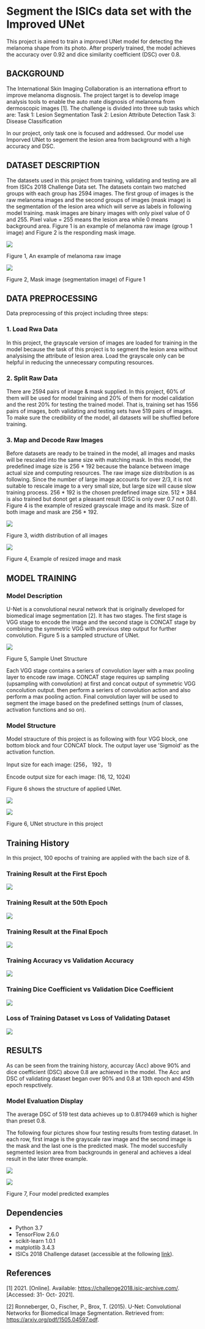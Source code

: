 # Segment the ISICs data set with the Improved UNet

This project is aimed to train a improved UNet model for detecting the melanoma shape from its photo. After properly trained, the model achieves the accuracy over 0.92 and dice similarity coefficient (DSC) over 0.8.

## BACKGROUND
The International Skin Imaging Collaboration is an internationa effrort to improve melanoma disgnosis. The project target is to develop image analysis tools to enable the auto mate disgnosis of melanoma from dermoscopic images [1]. The challenge is divided into three sub tasks which are:
Task 1: Lesion Segmentation 
Task 2: Lesion Attribute Detection 
Task 3: Disease Classification 

In our project, only task one is focused and addressed. Our model use Imporved UNet to segement the lesion area from background with a high accuracy and DSC. 

## DATASET DESCRIPTION

The datasets used in this project from training, validating and testing are all from ISICs 2018 Challenge Data set. The datasets contain two matched groups with each group has 2594 images. The first group of images is the raw melanoma images and the second groups of images (mask image) is the segmentation of the lesion area which will serve as labels in following model training.  mask images are binary images with only pixel value of 0 and 255. Pixel value = 255 means the lesion area while 0 means background area. Figure 1 is an example of melanoma raw image (group 1 image) and Figure 2 is the responding mask image.

![](./images/ISIC_0000008.jpg)

Figure 1, An example of melanoma raw image

![](./images/ISIC_0000008_segmentation.png)

Figure 2, Mask image (segmentation image) of Figure 1 
## DATA PREPROCESSING

Data preprocessing of this project including three steps:

### 1. Load Rwa Data

In this project, the grayscale version of images are loaded for training in the model because the task of this project is to segment the lesion area without analysising the attribute of lesion area. Load the grayscale only can be helpful in reducing the unnecessary computing resources. 

### 2. Split Raw Data

There are 2594 pairs of image & mask supplied. In this project, 60% of them will be used for model training and 20% of them for model calidation and the rest 20% for testing the trained model. That is, training set has 1556 pairs of images, both validating and testing sets have 519 pairs of images. To make sure the credibility of the model, all datasets will be shuffled before training. 

### 3. Map and Decode Raw Images

Before datasets are ready to be trained in the model, all images and masks will be rescaled into the same size with matching mask. In this model, the predefined image size is 256 * 192 because the balance between image actual size and computing resources. The raw image size distribution is as following. Since the number of large image accounts for over 2/3, it is not suitable to rescale image to a very small size, but large size will cause slow training process. 256 * 192 is the chosen predefined image size. 512 * 384 is also trained but donot get a pleasant result (DSC is only over 0.7 not 0.8). Figure 4 is the example of resized grayscale image and its mask. Size of both image and mask are 256 * 192.


![](./images/width_distribution.png)

Figure 3, width distribution of all images

![](./images/resized.png)

Figure 4, Example of resized image and mask


## MODEL TRAINING 

### Model Description
U-Net is a convolutional neural network that is originally developed for biomedical image segmentation [2]. It has two stages. The first stage is VGG stage to encode the image and the second stage is CONCAT stage by combining the symmetric VGG with previous step output for further convolution. Figure 5 is a sampled structure of UNet. 

![](./images/unet.jpg)

Figure 5, Sample Unet Structure

Each VGG stage contains a seriers of convolution layer with a max pooling layer to encode raw image. CONCAT stage requires up sampling (upsampling with convolution) at first and concat output of symmetric VGG concolution output. then perform a seriers of convolution action and also perform a max pooling action. Final convolution layer will be used to segment the image based on the predefined settings (num of classes, activation functions and so on). 


### Model Structure

Model straucture of this project is as following with four VGG block, one bottom block and four CONCAT block. The output layer use 'Sigmoid' as the activation function.

Input size for each image: (256， 192， 1)

Encode output size for each image: (16, 12, 1024)

Figure 6 shows the structure of applied UNet.

![](./images/UNet_cons_1.png)

![](./images/UNet_cons_2.png)

Figure 6, UNet structure in this project

## Training History

In this project, 100 epochs of training are applied with the bach size of 8. 
### Training Result at the First Epoch
![](./images/epoch1.png)
### Training Result at the 50th Epoch
![](./images/epoch50.png)
### Training Result at the Final Epoch
![](./images/epoch100.png)

### Training Accuracy vs Validation Accuracy
![](./images/accuracy.png)
### Training Dice Coefficient vs Validation Dice Coefficient
![](./images/DSC.png)

### Loss of Training Dataset vs Loss of Validating Dataset 
![](./images/loss.png)

## RESULTS
As can be seen from the training history, accurcay (Acc) above 90% and dice coefficient (DSC) above 0.8 are achieved in the model. The Acc and DSC of validating dataset began over 90% and 0.8 at 13th epoch and 45th epoch respctively.

### Model Evaluation Display

The average DSC of 519 test data achieves up to 0.8179469 which is higher than preset 0.8. 

The following four pictures show four testing results from testing dataset. In each row, first image is the grayscale raw image and the second image is the mask and the last one is the predicted mask. The model succesfully segmented lesion area from backgrounds in general and achieves a ideal result in the later three example. 

![](./images/pred_1.png)

![](./images/pred_2.png)

Figure 7, Four model predicted examples

## Dependencies
- Python 3.7
- TensorFlow 2.6.0
- scikit-learn 1.0.1
- matplotlib 3.4.3
- ISICs 2018 Challenge dataset (accessible at the following [link](https://challenge2018.isic-archive.com/)).


## References

[1] 2021. [Online]. Available: https://challenge2018.isic-archive.com/. [Accessed: 31- Oct- 2021].

[2] Ronneberger, O., Fischer, P., Brox, T. (2015). U-Net: Convolutional Networks for Biomedical Image Segmentation. Retrieved from: https://arxiv.org/pdf/1505.04597.pdf.


